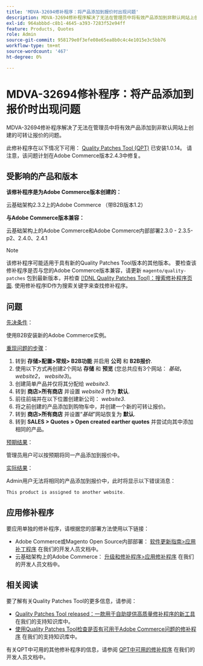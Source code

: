 ```yaml
---
title: 'MDVA-32694修补程序：将产品添加到报价时出现问题'
description: MDVA-32694修补程序解决了无法在管理员中将有效产品添加到非默认网站上创建的可转让报价的问题。
exl-id: 964abbbd-c8b1-4645-a393-7283f52e94ff
feature: Products, Quotes
role: Admin
source-git-commit: 958179e0f3efe08e65ea8b0c4c4e1015e3c5bb76
workflow-type: tm+mt
source-wordcount: '467'
ht-degree: 0%

---
```


# MDVA-32694修补程序：将产品添加到报价时出现问题

MDVA-32694修补程序解决了无法在管理员中将有效产品添加到非默认网站上创建的可转让报价的问题。

此修补程序在以下情况下可用： [Quality Patches Tool (QPT)](https://devdocs.magento.com/guides/v2.4/comp-mgr/patching.html#mqp) 已安装1.0.14。 请注意，该问题计划在Adobe Commerce版本2.4.3中修复。

## 受影响的产品和版本

**该修补程序是为Adobe Commerce版本创建的：**

云基础架构2.3.2上的Adobe Commerce （带B2B版本1.2）

**与Adobe Commerce版本兼容：**

云基础架构上的Adobe Commerce和Adobe Commerce内部部署2.3.0 - 2.3.5-p2、2.4.0、2.4.1

>[!NOTE]
>
>该修补程序可能适用于具有新的Quality Patches Tool版本的其他版本。 要检查该修补程序是否与您的Adobe Commerce版本兼容，请更新 `magento/quality-patches` 包到最新版本，并检查 [[!DNL Quality Patches Tool]：搜索修补程序页面](https://devdocs.magento.com/quality-patches/tool.html#patch-grid). 使用修补程序ID作为搜索关键字来查找修补程序。

## 问题

<u>先决条件</u>：

使用B2B安装新的Adobe Commerce实例。

<u>重现问题的步骤</u>：

1. 转到 **存储>配置>常规> B2B功能** 并启用 **公司** 和 **B2B报价**.
1. 使用以下方式再创建2个网站 **存储** 和 **预览** (您总共应有3个网站： *基础*， *website2*， *website3*)。
1. 创建简单产品并仅将其分配给 *website3*.
1. 转到 **商店>所有商店** 并设置 *website3* 作为 **默认**.
1. 前往前端并在以下位置创建新公司： *website3*.
1. 将之前创建的产品添加到购物车中，并创建一个新的可转让报价。
1. 转到 **商店>所有商店** 并设置“*基础*”网站恢复为 **默认**.
1. 转到 **SALES > Quotes > Open created earther quotes** 并尝试向其中添加相同的产品。

<u>预期结果</u>：

管理员用户可以按预期将同一产品添加到报价中。

<u>实际结果</u>：

Admin用户无法将相同的产品添加到报价中，此时将显示以下错误消息：

```php
This product is assigned to another website.
```

## 应用修补程序

要应用单独的修补程序，请根据您的部署方法使用以下链接：

* Adobe Commerce或Magento Open Source内部部署： [软件更新指南>应用补丁程序](https://devdocs.magento.com/guides/v2.4/comp-mgr/patching/mqp.html) 在我们的开发人员文档中。
* 云基础架构上的Adobe Commerce： [升级和修补程序>应用修补程序](https://devdocs.magento.com/cloud/project/project-patch.html) 在我们的开发人员文档中。

## 相关阅读

要了解有关Quality Patches Tool的更多信息，请参阅：

* [Quality Patches Tool released：一款用于自助提供高质量修补程序的新工具](/help/announcements/adobe-commerce-announcements/magento-quality-patches-released-new-tool-to-self-serve-quality-patches.md) 在我们的支持知识库中。
* [使用Quality Patches Tool检查是否有可用于Adobe Commerce问题的修补程序](/help/support-tools/patches-available-in-qpt-tool/check-patch-for-magento-issue-with-magento-quality-patches.md) 在我们的支持知识库中。

有关QPT中可用的其他修补程序的信息，请参阅 [QPT中可用的修补程序](https://devdocs.magento.com/quality-patches/tool.html#patch-grid) 在我们的开发人员文档中。
